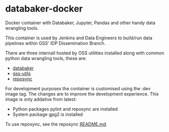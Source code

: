# databaker-docker
Docker container with Databaker, Jupyter, Pandas and other handy data wrangling tools.

This container is used by Jenkins and Data Engineers to build/run data pipelines within GSS' IDP Dissemination Branch.

There are three internall hosted by OSS utilities installed along with common python data wrangling tools, these are:
* [databaker](https://github.com/GSS-Cogs/databaker)
* [gss-utils](https://github.com/GSS-Cogs/gss-utils)
* [reposync](https://github.com/GSS-Cogs/airtable-utils)

For development purposes the container is customised using the :dev image tag. The changes are to improve the development experience. This image is only addative from latest:
* Python packages pylint and reposync are installed
* System package gpg2 is installed

To use reposync, see the reposync [README.md](https://github.com/GSS-Cogs/airtable-utils/blob/master/README.md).
